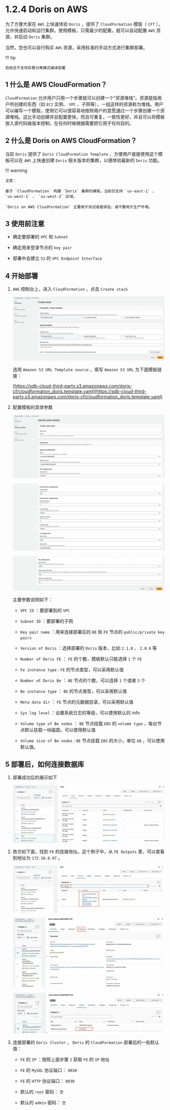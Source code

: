 # 1.2.4 Doris on AWS

为了方便大家在 `AWS` 上快速体验 `Doris` ，提供了 `CloudFormation` 模版（ `CFT` ），允许快速启动和运行集群。使用模板，只需最少的配置，就可以自动配置 `AWS` 资源，并启动 `Doris` 集群。

当然，您也可以自行购买 `AWS` 资源，采用标准的手动方式进行集群部署。

!!! tip

    目前还不支持存算分离模式编译部署

## 1 什么是 AWS CloudFormation？

`CloudFormation` 允许用户只用一个步骤就可以创建一个“资源堆栈”。资源是指用户所创建的东西（如 `EC2` 实例、 `VPC` 、子网等），一组这样的资源称为堆栈。用户可以编写一个模板，使用它可以很容易地按照用户的意愿通过一个步骤创建一个资源堆栈。这比手动创建并且配置更快，而且可重复，一致性更好。并且可以将模板放入源代码做版本控制，在任何时候根据需要把它用于任何目的。

## 2 什么是 Doris on AWS CloudFormation？

当前 `Doris` 提供了 `Doris CloudFormation Template` ，方便用户直接使用这个模板可以在 `AWS` 上快速创建 `Doris` 相关版本的集群，以便体验最新的 `Doris` 功能。

!!! warning

    注意：
    
    基于 `CloudFormation` 构建 `Doris` 集群的模板，当前仅支持 `us-east-1` ， `us-west-1` ， `us-west-2` 区域。
    
    `Doris on AWS CloudFormation` 主要用于测试或者体验，请不要用于生产环境。

## 3 使用前注意

* 确定要部署的 `VPC` 和 `Subnet`

* 确定用来登录节点的 `key pair`

* 部署中会建立 `S3` 的 `VPC Endpoint Interface`

## 4 开始部署

1. `AWS` 控制台上，进入 `CloudFormation` ，点击 `Create stack`

    ![](../../../../../assets/images/Doris/start-deployment-212dd402013fb3b8b495c22f639968f7.jpeg)

    选用 `Amazon S3 URL Template source` ，填写 `Amazon S3 URL` 为下面模板链接：

    [https://sdb-cloud-third-party.s3.amazonaws.com/doris-cf/cloudformation_doris.template.yaml](https://sdb-cloud-third-party.s3.amazonaws.com/doris-cf/cloudformation_doris.template.yaml)

2. 配置模板的具体参数

    ![](../../../../../assets/images/Doris/configure-specific-parameters-1-02a68404da0de49413e927ce78c627f6.jpeg)

    ![](../../../../../assets/images/Doris/configure-specific-parameters-2-ceb37fce06a8e3f6448969749668991a.jpeg)

    ![](../../../../../assets/images/Doris/configure-specific-parameters-3-a7c6b3109399344bcd5075bb1e48a742.jpeg)

    主要参数说明如下：

    * `VPC ID` ：要部署到的 `VPC`

    * `Subnet ID` ：要部署的子网

    * `Key pair name` ：用来连接部署后的 `BE` 和 `FE` 节点的 `public/private key pairs`

    * `Version of Doris` ：选择部署的 `Doris` 版本，比如 `2.1.0` 、 `2.0.6` 等

    * `Number of Doris FE` ： `FE` 的个数，模板默认只能选择 `1` 个 `FE`

    * `Fe instance type` :  `FE` 的节点类型，可以采用默认值

    * `Number of Doris Be` ： `BE` 节点的个数，可以选择 `1` 个或者 `3` 个

    * `Be instance type` ： `BE` 的节点类型，可以采用默认值

    * `Meta data dir` ： `FE` 节点的元数据目录，可以采用默认值

    * `Sys log level` ：设置系统日志的等级，可以使用默认的 info

    * `Volume type of Be nodes` ： `BE` 节点挂载 `EBS` 的 `volume type` ，每台节点默认挂载一块磁盘。可以使用默认值

    * `Volume size of Be nodes` :  `BE` 节点挂载 `EBS` 的大小，单位 `GB` ，可以使用默认值。

## 5 部署后，如何连接数据库

1. 部署成功后的展示如下

    ![](../../../../../assets/images/Doris/how-to-connect-to-the-database-5cf97ada6d5686eb8648a3fa4e22837e.jpeg)

2. 依次如下面，找到 `FE` 的连接地址。这个例子中，从 `FE Outputs` 里，可以查看到地址为 `172.16.0.97` 。

    ![](../../../../../assets/images/Doris/find-connection-address-for-fe-1-c20545a89a9d7bca6322546206708018.jpeg)

    ![](../../../../../assets/images/Doris/find-connection-address-for-fe-2-8f03647a1597f7668059b5fde4241b10.jpeg)

    ![](../../../../../assets/images/Doris/find-connection-address-for-fe-3-413321f49156410699385c752184e825.jpeg)

3. 连接部署的 `Doris Cluster` ， `Doris` 的 `CloudFormation` 部署后的一些默认值：

    * `FE` 的 `IP` ：按照上面步骤 `2` 获取 `FE` 的 `IP` 地址

    * `FE` 的 `MySQL` 协议端口： `9030`

    * `FE` 的 `HTTP` 协议端口： `8030`

    * 默认的 `root` 密码： `空`

    * 默认的 `admin` 密码： `空`
